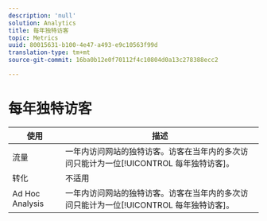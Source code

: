 ```yaml
---
description: 'null'
solution: Analytics
title: 每年独特访客
topic: Metrics
uuid: 80015631-b100-4e47-a493-e9c10563f99d
translation-type: tm+mt
source-git-commit: 16ba0b12e0f70112f4c10804d0a13c278388ecc2

---
```



# 每年独特访客

| 使用 | 描述 |
|---|---|
| 流量 | 一年内访问网站的独特访客。访客在当年内的多次访问只能计为一位[!UICONTROL 每年独特访客]。 |
| 转化 | 不适用 |
| Ad Hoc Analysis | 一年内访问网站的独特访客。访客在当年内的多次访问只能计为一位[!UICONTROL 每年独特访客]。 |

